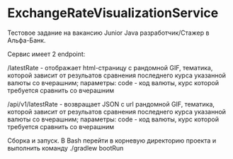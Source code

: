 # ExchangeRateVisualizationService
Тестовое задание на вакансию Junior Java разработчик/Стажер в Альфа-Банк.

Сервис имеет 2 endpoint:

  /latestRate - отображает html-страницу с рандомной GIF, тематика, которой зависит от резульатов сравнения последнего курса указанной валюты со вчерашним;
    параметры: code - код валюты, курс которой требуется сравнить со вчерашним
    
 /api/v1/latestRate - возвращает JSON с url рандомной GIF, тематика, которой зависит от резульатов сравнения последнего курса указанной валюты со вчерашним;
    параметры: code - код валюты, курс которой требуется сравнить со вчерашним
   
   Сборка и запуск.
      В Bash перейти в корневую директорию проекта и выполнить команду ./gradlew bootRun
